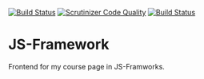 [![Build Status](https://travis-ci.org/Deel18/jsramverk.svg?branch=master)](https://travis-ci.org/Deel18/jsramverk)
[![Scrutinizer Code Quality](https://scrutinizer-ci.com/g/Deel18/jsramverk/badges/quality-score.png?b=master)](https://scrutinizer-ci.com/g/Deel18/jsramverk/?branch=master)
[![Build Status](https://scrutinizer-ci.com/g/Deel18/jsramverk/badges/build.png?b=master)](https://scrutinizer-ci.com/g/Deel18/jsramverk/build-status/master)

JS-Framework
=================
Frontend for my course page in JS-Framworks.
